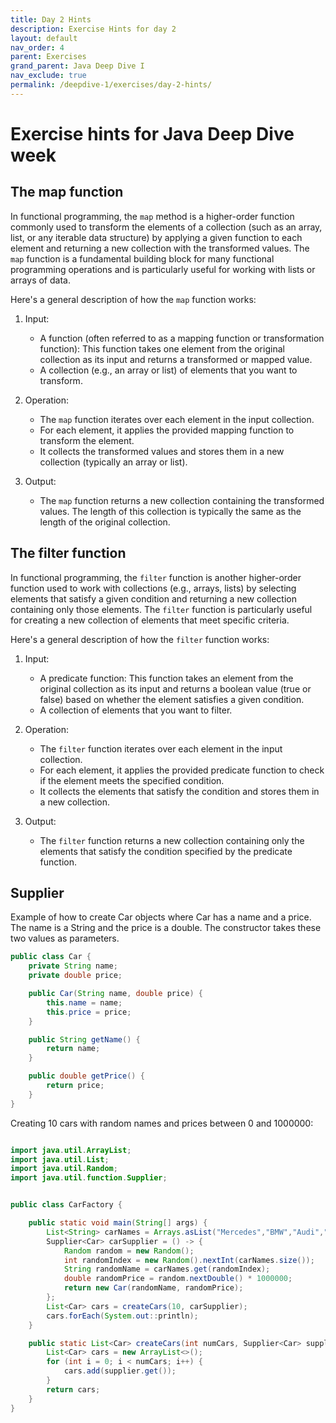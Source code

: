 ```yaml
---
title: Day 2 Hints
description: Exercise Hints for day 2
layout: default
nav_order: 4
parent: Exercises
grand_parent: Java Deep Dive I
nav_exclude: true
permalink: /deepdive-1/exercises/day-2-hints/
---
```


# Exercise hints for Java Deep Dive week

## The map function

In functional programming, the `map` method is a higher-order function commonly used to transform the elements of a collection (such as an array, list, or any iterable data structure) by applying a given function to each element and returning a new collection with the transformed values. The `map` function is a fundamental building block for many functional programming operations and is particularly useful for working with lists or arrays of data.

Here's a general description of how the `map` function works:

1. Input:
   - A function (often referred to as a mapping function or transformation function): This function takes one element from the original collection as its input and returns a transformed or mapped value.
   - A collection (e.g., an array or list) of elements that you want to transform.

2. Operation:
   - The `map` function iterates over each element in the input collection.
   - For each element, it applies the provided mapping function to transform the element.
   - It collects the transformed values and stores them in a new collection (typically an array or list).

3. Output:
   - The `map` function returns a new collection containing the transformed values. The length of this collection is typically the same as the length of the original collection.

## The filter function

In functional programming, the `filter` function is another higher-order function used to work with collections (e.g., arrays, lists) by selecting elements that satisfy a given condition and returning a new collection containing only those elements. The `filter` function is particularly useful for creating a new collection of elements that meet specific criteria.

Here's a general description of how the `filter` function works:

1. Input:
   - A predicate function: This function takes an element from the original collection as its input and returns a boolean value (true or false) based on whether the element satisfies a given condition.
   - A collection of elements that you want to filter.

2. Operation:
   - The `filter` function iterates over each element in the input collection.
   - For each element, it applies the provided predicate function to check if the element meets the specified condition.
   - It collects the elements that satisfy the condition and stores them in a new collection.

3. Output:
   - The `filter` function returns a new collection containing only the elements that satisfy the condition specified by the predicate function.

## Supplier

Example of how to create Car objects where Car has a name and a price. The name is a String and the price is a double. The constructor takes these two values as parameters.

```java
public class Car {
    private String name;
    private double price;

    public Car(String name, double price) {
        this.name = name;
        this.price = price;
    }

    public String getName() {
        return name;
    }

    public double getPrice() {
        return price;
    }
}
```

Creating 10 cars with random names and prices between 0 and 1000000:

```java

import java.util.ArrayList;
import java.util.List;
import java.util.Random;
import java.util.function.Supplier;


public class CarFactory {

    public static void main(String[] args) {
        List<String> carNames = Arrays.asList("Mercedes","BMW","Audi","Tesla","Ford","Fiat","Peugeot","Citroen","Renault","Toyota");
        Supplier<Car> carSupplier = () -> {
            Random random = new Random();
            int randomIndex = new Random().nextInt(carNames.size());
            String randomName = carNames.get(randomIndex);
            double randomPrice = random.nextDouble() * 1000000;
            return new Car(randomName, randomPrice);
        };
        List<Car> cars = createCars(10, carSupplier);
        cars.forEach(System.out::println);
    }

    public static List<Car> createCars(int numCars, Supplier<Car> supplier) {
        List<Car> cars = new ArrayList<>();
        for (int i = 0; i < numCars; i++) {
            cars.add(supplier.get());
        }
        return cars;
    }
}
```
